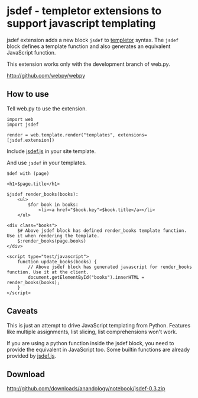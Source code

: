 # jsdef - templetor extensions to support javascript templating

jsdef extension adds a new block `jsdef` to [templetor][1] syntax. The `jsdef` block defines a template function and also generates an equivalent JavaScript function.

[1]: http://webpy.org/docs/0.3/templetor

This extension works only with the development branch of web.py.

<http://github.com/webpy/webpy>

## How to use

Tell web.py to use the extension.

    import web
    import jsdef
    
    render = web.template.render("templates", extensions=[jsdef.extension])
    
Include [jsdef.js](jsdef.js) in your site template.

And use `jsdef` in your templates.

    $def with (page)
    
    <h1>$page.title</h1>
    
    $jsdef render_books(books):
        <ul>
            $for book in books:
                <li><a href="$book.key">$book.title</a></li>
        </ul>
                
    <div class="books">
        $# Above jsdef block has defined render_books template function. Use it when rendering the template.
        $:render_books(page.books)
    </div>
        
    <script type="test/javascript">
        function update_books(books) {
            // Above jsdef block has generated javascript for render_books function. Use it at the client.
            document.getElementById("books").innerHTML = render_books(books);
        }
    </script>
    
## Caveats
This is just an attempt to drive JavaScript templating from Python. Features like multiple assignments, list slicing, list comprehensions won't work. 

If you are using a python function inside the jsdef block, you need to provide the equivalent in JavaScript too. Some builtin functions are already provided by [jsdef.js](jsdef.js).


## Download

<http://github.com/downloads/anandology/notebook/jsdef-0.3.zip>
